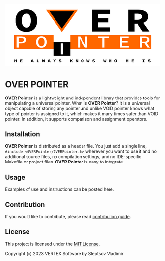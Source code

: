 
![Пример изображения](logo.png)

# OVER POINTER
**OVER Pointer** is a lightweight and independent library that provides tools for manipulating a universal pointer. What is **OVER Pointer**? It is a universal object capable of storing any pointer and unlike VOID pointer knows what type of pointer is assigned to it, which makes it many times safer than VOID pointer. In addition, it supports comparison and assignment operators.

## Installation

**OVER Pointer** is distributed as a header file. You just add a single line, `#include <OVERPointer/OVERPointer.h>` wherever you want to use it and no additional source files, no compilation settings, and no IDE-specific Makefile or project files. **OVER Pointer** is easy to integrate.

## Usage

Examples of use and instructions can be posted here.

## Contribution

If you would like to contribute, please read [contribution guide](CONTRIBUTING.md).

## License

This project is licensed under the [MIT License](LICENSE).

Copyright (c) 2023 VERTEX Software by Sleptsov Vladimir
